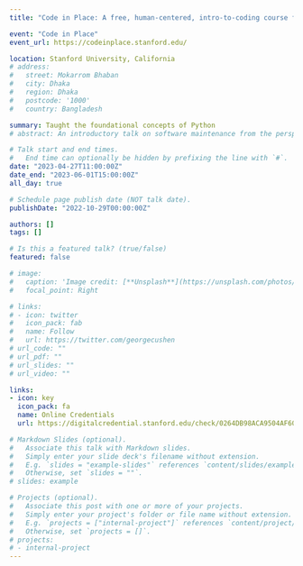 ```yaml
---
title: "Code in Place: A free, human-centered, intro-to-coding course from Stanford University"

event: "Code in Place"
event_url: https://codeinplace.stanford.edu/

location: Stanford University, California
# address:
#   street: Mokarrom Bhaban
#   city: Dhaka
#   region: Dhaka
#   postcode: '1000'
#   country: Bangladesh

summary: Taught the foundational concepts of Python
# abstract: An introductory talk on software maintenance from the perspective of DevOps engineering

# Talk start and end times.
#   End time can optionally be hidden by prefixing the line with `#`.
date: "2023-04-27T11:00:00Z"
date_end: "2023-06-01T15:00:00Z"
all_day: true

# Schedule page publish date (NOT talk date).
publishDate: "2022-10-29T00:00:00Z"

authors: []
tags: []

# Is this a featured talk? (true/false)
featured: false

# image:
#   caption: 'Image credit: [**Unsplash**](https://unsplash.com/photos/bzdhc5b3Bxs)'
#   focal_point: Right

# links:
# - icon: twitter
#   icon_pack: fab
#   name: Follow
#   url: https://twitter.com/georgecushen
# url_code: ""
# url_pdf: ""
# url_slides: ""
# url_video: ""

links:
- icon: key
  icon_pack: fa
  name: Online Credentials
  url: https://digitalcredential.stanford.edu/check/0264DB98ACA9504AF60BED57C9363462E536A11E7634CBA6509A7F3F0B594C7DTXo3dVJVSmlGcXRxMVY5V2tJME9HaEVhaWFON0ZDVVV3T1FiSWJwWVFVVWFYTW9S

# Markdown Slides (optional).
#   Associate this talk with Markdown slides.
#   Simply enter your slide deck's filename without extension.
#   E.g. `slides = "example-slides"` references `content/slides/example-slides.md`.
#   Otherwise, set `slides = ""`.
# slides: example

# Projects (optional).
#   Associate this post with one or more of your projects.
#   Simply enter your project's folder or file name without extension.
#   E.g. `projects = ["internal-project"]` references `content/project/deep-learning/index.md`.
#   Otherwise, set `projects = []`.
# projects:
# - internal-project
---
```


<!-- {{% callout note %}}
Click on the **Slides** button above to view the built-in slides feature.
{{% /callout %}}

Slides can be added in a few ways:

- **Create** slides using Wowchemy's [*Slides*](https://wowchemy.com/docs/managing-content/#create-slides) feature and link using `slides` parameter in the front matter of the talk file
- **Upload** an existing slide deck to `static/` and link using `url_slides` parameter in the front matter of the talk file
- **Embed** your slides (e.g. Google Slides) or presentation video on this page using [shortcodes](https://wowchemy.com/docs/writing-markdown-latex/).

Further event details, including [page elements](https://wowchemy.com/docs/writing-markdown-latex/) such as image galleries, can be added to the body of this page. -->
